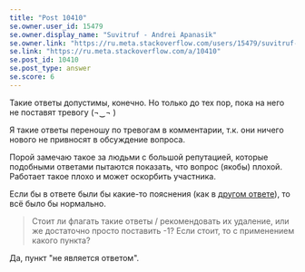 ```yaml
---
title: "Post 10410"
se.owner.user_id: 15479
se.owner.display_name: "Suvitruf - Andrei Apanasik"
se.owner.link: "https://ru.meta.stackoverflow.com/users/15479/suvitruf-andrei-apanasik"
se.link: "https://ru.meta.stackoverflow.com/a/10410"
se.post_id: 10410
se.post_type: answer
se.score: 6
---
```

<p>Такие ответы допустимы, конечно. Но только до тех пор, пока на него не поставят тревогу (¬‿¬ )</p>

<p>Я такие ответы переношу по тревогам в комментарии, т.к. они ничего нового не привносят в обсуждение вопроса. </p>

<p>Порой замечаю такое за людьми с большой репутацией, которые подобными ответами пытаются показать, что вопрос (якобы) плохой. Работает такое плохо и может оскорбить участника.</p>

<p>Если бы в ответе были бы какие-то пояснения (как в <a href="https://ru.stackoverflow.com/a/1116980/15479">другом ответе</a>), то всё было бы нормально.</p>

<blockquote>
  <p>Стоит ли флагать такие ответы / рекомендовать их удаление, или же достаточно просто поставить -1? Если стоит, то с применением какого пункта?</p>
</blockquote>

<p>Да, пункт "не является ответом".</p>
